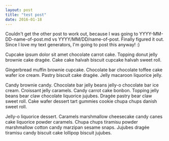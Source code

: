 ```yaml
---
layout: post
title: "test post"
date: 2016-01-18
---
```


Couldn't get the other post to work out, because I was going to YYYY-MM-DD-name-of-post.md vs YYYY/MM/DD/name-of-post. Finally figured it out. Since I love my text generators, I'm going to post this anyway! :)

Cupcake ipsum dolor sit amet chocolate carrot cake. Topping donut jelly brownie cake dragée. Cake cake halvah biscuit cupcake halvah sweet roll.

Gingerbread muffin brownie cupcake. Chocolate bar chocolate toffee cake wafer ice cream. Pastry biscuit cake dragée. Jelly macaroon liquorice jelly.

Candy brownie candy. Chocolate bar jelly beans jelly-o chocolate bar ice cream. Croissant jelly caramels.
Candy carrot cake bonbon. Topping jelly beans bear claw chocolate liquorice jujubes. Dragée pastry bear claw sweet roll. Cake wafer dessert tart gummies cookie chupa chups danish sweet roll.

Jelly-o liquorice dessert. Caramels marshmallow cheesecake candy canes cake liquorice powder caramels. Chupa chups tiramisu powder marshmallow cotton candy marzipan sesame snaps. Jujubes dragée tiramisu candy biscuit cake lollipop biscuit jujubes.
